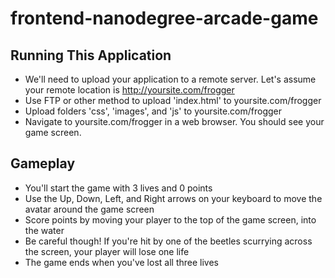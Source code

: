 frontend-nanodegree-arcade-game
===============================

## Running This Application
* We'll need to upload your application to a remote server. Let's assume your remote location is http://yoursite.com/frogger
* Use FTP or other method to upload 'index.html' to yoursite.com/frogger
* Upload folders 'css', 'images', and 'js' to yoursite.com/frogger
* Navigate to yoursite.com/frogger in a web browser. You should see your game screen.

## Gameplay
* You'll start the game with 3 lives and 0 points
* Use the Up, Down, Left, and Right arrows on your keyboard to move the avatar around the game screen
* Score points by moving your player to the top of the game screen, into the water
* Be careful though! If you're hit by one of the beetles scurrying across the screen, your player will lose one life
* The game ends when you've lost all three lives